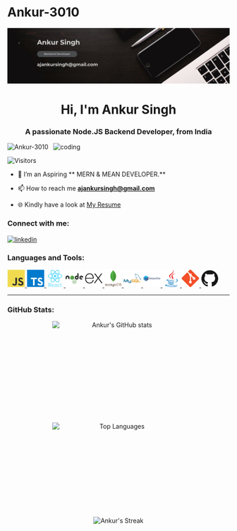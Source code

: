 # Ankur-3010


![logo](https://github.com/singhankur3010/Ankur-3010/blob/main/banner.jpg)

<h1 align="center">Hi, I'm Ankur Singh</h1>
<h3 align="center">A passionate Node.JS Backend Developer, from India</h3>
<img align="right" alt="coding" width="400" src="https://user-images.githubusercontent.com/55389276/140866485-8fb1c876-9a8f-4d6a-98dc-08c4981eaf70.gif">
<p align="left"> <img src="https://komarev.com/ghpvc/?username=singhankur3010&label=Profile%20views&color=0e75b6&style=flat" alt="Ankur-3010" /> </p>

![Visitors](https://visitor-badge.laobi.icu/badge?page_id=singhankur3010)
<!-- [![Spotify](https://novatorem.vercel.app/api/spotify)](https://open.spotify.com/user/your-spotify-id)-->


- 🌱 I’m an Aspiring ** MERN & MEAN DEVELOPER.**

- 📫 How to reach me **ajankursingh@gmail.com**

- 🌐 Kindly have a look at [My Resume](https://drive.google.com/file/d/1ittBSPocHWzOVBdgtPG-uSbLzkIoIt6R/view?usp=sharing)


<h3 align="left">Connect with me:</h3>
<p align="left">
  <a href="https://www.linkedin.com/in/ankur-singh-452219222/" target="blank">
    <img align="center" src="https://raw.githubusercontent.com/rahuldkjain/github-profile-readme-generator/master/src/images/icons/Social/linked-in-alt.svg" alt="linkedin" height="30" width="40" />
  </a>
</p>




<h3 align="left">Languages and Tools:</h3>
<p align="left">
  <!-- Core Stack -->
  <a href="https://developer.mozilla.org/en-US/docs/Web/JavaScript" target="_blank" rel="noreferrer">
    <img src="https://raw.githubusercontent.com/devicons/devicon/master/icons/javascript/javascript-original.svg" alt="javascript" width="40" height="40"/>
  </a>
    <a href="https://www.typescriptlang.org/" target="_blank" rel="noreferrer">
    <img src="https://raw.githubusercontent.com/devicons/devicon/master/icons/typescript/typescript-original.svg" alt="typescript" width="40" height="40"/>
  </a>
  <a href="https://reactjs.org/" target="_blank" rel="noreferrer">
    <img src="https://raw.githubusercontent.com/devicons/devicon/master/icons/react/react-original-wordmark.svg" alt="react" width="40" height="40"/>
  </a>
  <a href="https://nodejs.org" target="_blank" rel="noreferrer">
    <img src="https://raw.githubusercontent.com/devicons/devicon/master/icons/nodejs/nodejs-original-wordmark.svg" alt="nodejs" width="40" height="40"/>
  </a>
  <a href="https://expressjs.com" target="_blank" rel="noreferrer">
    <img src="https://raw.githubusercontent.com/devicons/devicon/master/icons/express/express-original.svg" alt="express" width="40" height="40"/>
  </a>
  <a href="https://www.mongodb.com/" target="_blank" rel="noreferrer">
    <img src="https://raw.githubusercontent.com/devicons/devicon/master/icons/mongodb/mongodb-original-wordmark.svg" alt="mongodb" width="40" height="40"/>
  </a>

  <!-- Databases & Tools -->
  <a href="https://www.mysql.com/" target="_blank" rel="noreferrer">
    <img src="https://raw.githubusercontent.com/devicons/devicon/master/icons/mysql/mysql-original-wordmark.svg" alt="mysql" width="40" height="40"/>
  </a>
  <a href="https://sequelize.org/" target="_blank" rel="noreferrer">
    <img src="https://raw.githubusercontent.com/devicons/devicon/master/icons/sequelize/sequelize-original-wordmark.svg" alt="sequelize" width="40" height="40"/>
  </a>

  <!-- Additional -->
  <a href="https://www.java.com" target="_blank" rel="noreferrer">
    <img src="https://raw.githubusercontent.com/devicons/devicon/master/icons/java/java-original.svg" alt="java" width="40" height="40"/>
  </a>
  <a href="https://git-scm.com/" target="_blank" rel="noreferrer">
    <img src="https://raw.githubusercontent.com/devicons/devicon/master/icons/git/git-original.svg" alt="git" width="40" height="40"/>
  </a>
  <a href="https://github.com/" target="_blank" rel="noreferrer">
    <img src="https://raw.githubusercontent.com/devicons/devicon/master/icons/github/github-original.svg" alt="github" width="40" height="40"/>
  </a>
</p>

---

<h3 align="left">GitHub Stats:</h3>

<div align="center" style="display: flex; justify-content: center; gap: 30px; flex-wrap: wrap;">
  <img src="https://github-readme-stats.vercel.app/api?username=singhankur3010&show_icons=true&theme=radical&hide_border=true&include_all_commits=true&count_private=true" alt="Ankur's GitHub stats" style="width: 48%; max-width: 100%; min-width: 300px; height: 200px;" />
  
  <img src="https://github-readme-stats.vercel.app/api/top-langs/?username=singhankur3010&layout=compact&theme=radical&hide_border=true" alt="Top Languages" style="width: 48%; max-width: 100%; min-width: 300px; height: 200px;" />
</div>

<p align="center">
  <img src="https://github-readme-streak-stats.herokuapp.com/?user=singhankur3010&theme=radical&hide_border=true" alt="Ankur's Streak" style="max-width: 100%; width: 100%; height: 200px;" />
</p>





